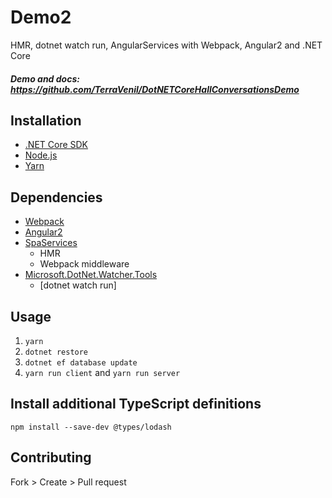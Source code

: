 # Demo2

HMR, dotnet watch run, AngularServices with Webpack, Angular2 and .NET Core

##### Demo and docs: https://github.com/TerraVenil/DotNETCoreHallConversationsDemo

## Installation
- [.NET Core SDK](https://www.microsoft.com/net/core)
- [Node.js](https://nodejs.org/en/)
- [Yarn](https://yarnpkg.com/en/docs/install)

## Dependencies

- [Webpack](https://webpack.github.io/)
- [Angular2](https://angular.io/)
- [SpaServices](https://github.com/aspnet/JavaScriptServices/tree/dev/src/Microsoft.AspNetCore.SpaServices#microsoftaspnetcorespaservices)
    * HMR
    * Webpack middleware
- [Microsoft.DotNet.Watcher.Tools](https://github.com/aspnet/DotNetTools)
    * [dotnet watch run]

## Usage
1. `yarn`
2. `dotnet restore`
3. `dotnet ef database update`
4. `yarn run client` and `yarn run server`


## Install additional TypeScript definitions
`npm install --save-dev @types/lodash`


## Contributing
Fork > Create > Pull request